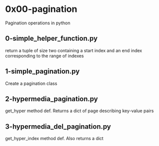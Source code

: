 # 0x00-pagination
Pagination operations in python

## 0-simple_helper_function.py
return a tuple of size two containing a start index and an end index corresponding to the range of indexes

## 1-simple_pagination.py
Create a pagination class

## 2-hypermedia_pagination.py
get_hyper method def. Returns a dict of page describing key-value pairs

## 3-hypermedia_del_pagination.py
get_hyper_index method def. Also returns a dict

